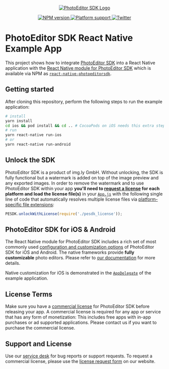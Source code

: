 <p align="center">
  <a href="https://www.photoeditorsdk.com/?utm_campaign=Projects&utm_source=Github&utm_medium=PESDK&utm_content=React-Native-Demo">
    <img src="http://static.photoeditorsdk.com/logo.png" alt="PhotoEditor SDK Logo"/>
  </a>
</p>
<p align="center">
  <a href="https://npmjs.org/package/react-native-photoeditorsdk">
    <img src="https://img.shields.io/npm/v/react-native-photoeditorsdk.svg" alt="NPM version">
  </a>
  <a href="https://npmjs.org/package/react-native-photoeditorsdk">
    <img src="https://img.shields.io/badge/platforms-android%20|%20ios-lightgrey.svg" alt="Platform support">
  </a>
  <a href="http://twitter.com/PhotoEditorSDK">
    <img src="https://img.shields.io/badge/twitter-@PhotoEditorSDK-blue.svg?style=flat" alt="Twitter">
  </a>
</p>

# PhotoEditor SDK React Native Example App

This project shows how to integrate [PhotoEditor SDK](https://www.photoeditorsdk.com/?utm_campaign=Projects&utm_source=Github&utm_medium=PESDK&utm_content=React-Native-Demo) into a React Native application with the [React Native module for PhotoEditor SDK](https://github.com/imgly/pesdk-react-native) which is available via NPM as [`react-native-photoeditorsdk`](https://www.npmjs.com/package/react-native-photoeditorsdk).

## Getting started

After cloning this repository, perform the following steps to run the example application:

```sh
# install
yarn install
cd ios && pod install && cd .. # CocoaPods on iOS needs this extra step
# run
yarn react-native run-ios
# or
yarn react-native run-android
```

## Unlock the SDK

PhotoEditor SDK is a product of img.ly GmbH. Without unlocking, the SDK is fully functional but a watermark is added on top of the image preview and any exported images.
In order to remove the watermark and to use PhotoEditor SDK within your app **you'll need to [request a license](https://account.photoeditorsdk.com/pricing/?utm_campaign=Projects&utm_source=Github&utm_medium=PESDK&utm_content=React-Native-Demo) for each platform and load the license file(s)** in your [`App.js`](./App.js#L30-L36) with the following single line of code that automatically resolves multiple license files via [platform-specific file extensions](https://reactnative.dev/docs/platform-specific-code#platform-specific-extensions):

```js
PESDK.unlockWithLicense(require('./pesdk_license'));
```

## PhotoEditor SDK for iOS & Android

The React Native module for PhotoEditor SDK includes a rich set of most commonly used [configuration and customization options](https://github.com/imgly/pesdk-react-native/blob/master/configuration.ts) of PhotoEditor SDK for iOS and Android. The native frameworks provide **fully customizable** photo editors. Please refer to [our documentation](https://docs.photoeditorsdk.com/?utm_campaign=Projects&utm_source=Github&utm_medium=PESDK&utm_content=React-Native-Demo) for more details.

Native customization for iOS is demonstrated in the [`AppDelegate`](./ios/PESDKExample/AppDelegate.m#L36-L47) of the example application.

## License Terms

Make sure you have a [commercial license](https://account.photoeditorsdk.com/pricing/?utm_campaign=Projects&utm_source=Github&utm_medium=PESDK&utm_content=React-Native-Demo) for PhotoEditor SDK before releasing your app.
A commercial license is required for any app or service that has any form of monetization: This includes free apps with in-app purchases or ad supported applications. Please contact us if you want to purchase the commercial license.

## Support and License

Use our [service desk](http://support.photoeditorsdk.com) for bug reports or support requests. To request a commercial license, please use the [license request form](https://account.photoeditorsdk.com/pricing/?utm_campaign=Projects&utm_source=Github&utm_medium=PESDK&utm_content=React-Native-Demo) on our website.
